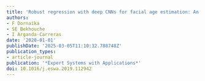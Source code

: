 ```yaml
---
title: 'Robust regression with deep CNNs for facial age estimation: An empirical study'
authors:
- F Dornaika
- SE Bekhouche
- I Arganda-Carreras
date: '2020-01-01'
publishDate: '2025-03-05T11:10:32.788748Z'
publication_types:
- article-journal
publication: '*Expert Systems with Applications*'
doi: 10.1016/j.eswa.2019.112942
---
```

